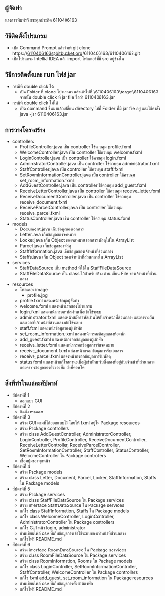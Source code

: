 ## ผู้จัดทำ
นางสาวพิมพ์รวี ชนะศุภประกิต
6110406163

## วิธีติดตั้งโปรแกรม
* เปิด Command Prompt แล้วพิมพ์ git clone https://6110406163@bitbucket.org/6110406163/6110406163.git
* เปิดโปรแกรม IntelliJ IDEA แล้ว import โฟลเดอร์ที่มี src อยู่ข้างใน

## วิธีการติดตั้งและ run ไฟล์ jar
* กรณีที่ double click ได้ 
    - เปิด Folder ที่ clone โปรเจคมา แล้วเข้าไปที่ \6110406163\target\6110406163 จากนั้น double click ที่ jar file ชื่อว่า 6110406163.jar 
* กรณีที่ double click ไม่ได้
    - เปิด command ขึ้นมาแล้วเปลี่ยน directory ไปที่ Folder ที่มี jar file อยู่ และใช้คำสั่ง java -jar 6110406163.jar

## การวางโครงสร้าง
* controllers
    - ProfileController.java เป็น controller ใช้ควบคุม profile.fxml
    - WelcomeController.java เป็น controller ใช้ควบคุม welcome.fxml
    - LoginController.java เป็น controller ใช้ควบคุม login.fxml
    - AdministratorController.java เป็น controller ใช้ควบคุม administrator.fxml
    - StaffController.java เป็น controller ใช้ควบคุม staff.fxml
    - SetRoomInformationController.java เป็น controller ใช้ควบคุม set_room_information.fxml
    - AddGuestController.java เป็น controller ใช้ควบคุม add_guest.fxml
    - ReceiveLetterController.java เป็น controller ใช้ควบคุม receive_letter.fxml
    - ReceiveDocumentController.java เป็น controller ใช้ควบคุม receive_document.fxml
    - ReceiveParcelController.java เป็น controller ใช้ควบคุม receive_parcel.fxml
    - StatusController.java เป็น controller ใช้ควบคุม status.fxml
* models
    - Document.java เก็บข้อมูลของเอกสาร
    - Letter.java เก็บข้อมูลของจดหมาย
    - Locker.java เก็บ Object ของจดหมาย เอกสาร พัสดุใส่ใน ArrayList
    - Parcel.java เก็บข้อมูลของพัสดุ
    - StaffInformation.java เก็บข้อมูลของเจ้าหน้าที่ส่วนกลาง
    - Staffs.java เก็บ Object ของเจ้าหน้าที่ส่วนกลางใน ArrayList
* services
    - StaffDataSource เก็บ method ที่ใช้ใน StaffFileDataSource
    - StaffFileDataSource เป็น class ไว้สำหรับสร้าง อ่าน เขียน File ของเจ้าหน้าที่ส่วนกลาง
* resources
    - โฟลเดอร์ image
        - profile.jpg
    - profile.fxml แสดงหน้าข้อมูลผู้จัดทำ
    - welcome.fxml แสดงหน้าแรกของโปรแกรม
    - login.fxml แสดงหน้ากรอกรหัสผ่านเพื่อเข้าใช้ระบบ
    - administrator.fxml แสดงหน้าสมัครรหัสผ่านให้กับเจ้าหน้าที่ส่วนกลาง และตารางวันและเวลาที่เจ้าหน้าที่ส่วนกลางเข้าใชัระบบ
    - staff.fxml แสดงหน้าข้อมูลของผู้เข้าพัก
    - set_room_information.fxml แสดงหน้ากรอกข้อมูลของห้องพัก
    - add_guest.fxml แสดงหน้ากรอกข้อมูลของผู้เข้าพัก
    - receive_letter.fxml แสดงหน้ากรอกข้อมูลการรับจดหมาย
    - receive_document.fxml แสดงหน้ากรอกข้อมูลการรับเอกสาร
    - receive_parcel.fxml แสดงหน้ากรอกข้อมูลการรับพัสดุ
    - status.fxml แสดงหน้าแก้ไขสถานะเมื่อผู้เข้าพักมารับสิ่งของที่อยู่กับเจ้าหน้าที่ส่วนกลาง และตารางข้อมูลของสิ่งของที่มาส่งที่คอนโด
    
## สิ่งที่ทำในแต่ละสัปดาห์
* สัปดาห์ที่ 1
    - ออกแบบ GUI
* สัปดาห์ที่ 2
    - ติดตั้ง maven
* สัปดาห์ที่ 3
    - สร้าง GUI ตามที่ได้ออกแบบไว้ โดยให้ fxml อยู่ใน Package resources
    - สร้าง Package controllers
    - สร้าง class AddGuestController, AdministratorController, LoginController, ProfileController, ReceiveDocumentController,
    ReceiveLetterController, ReceiveParcelController, SetRoomInformationController, StaffController, StatusController, WelcomeController
    ใน Package controllers
    - เชื่อมปุ่มของทุกหน้า
* สัปดาห์ที่ 4
    - สร้าง Package models
    - สร้าง class Letter, Document, Parcel, Locker, StaffInformation, Staffs ใน Package models
* สัปดาห์ที่ 5
    - สร้าง Package services
    - สร้าง class StaffFileDataSource ใน Package services
    - สร้าง interface StaffDataSource ใน Package services
    - แก้ไข class StaffInformation, Staffs ใน Package models
    - แก้ไข class WelcomeController, LoginController, AdministratorController ใน Package controllers
    - แก้ไข GUI หน้า login, administrator
    - อ่านเขียนไฟล์ csv ที่เก็บข้อมูลการเข้าใช้ระบบของเจ้าหน้าที่ส่วนกลาง
    - แก้ไขไฟล์ README.md
* สัปดาห์ที่ 6
    - สร้าง interface RoomDataSource ใน Package services
    - สร้าง class RoomFileDataSource ใน Package services
    - สร้าง class RoomInformation, Rooms ใน Package models
    - แก้ไข class LoginController, SetRoomInformationController, StaffController, WelcomeController ใน Package controllers
    - แก้ไข fxml add_guest, set_room_information ใน Package resources
    - อ่านเขียนไฟล์ csv ที่เก็บข้อมูลการตั้งค่าห้องพัก
    - แก้ไขไฟล์ README.md